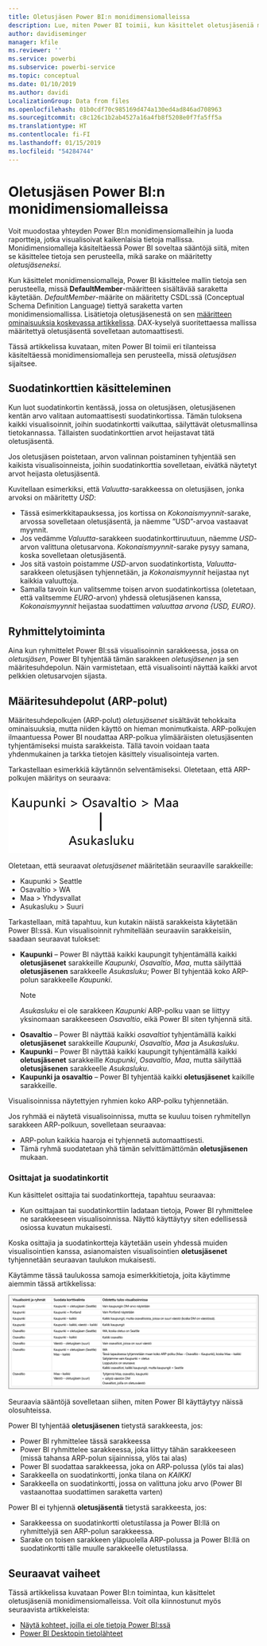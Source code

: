 ```yaml
---
title: Oletusjäsen Power BI:n monidimensiomalleissa
description: Lue, miten Power BI toimii, kun käsittelet oletusjäseniä monidimensiomalleissa
author: davidiseminger
manager: kfile
ms.reviewer: ''
ms.service: powerbi
ms.subservice: powerbi-service
ms.topic: conceptual
ms.date: 01/10/2019
ms.author: davidi
LocalizationGroup: Data from files
ms.openlocfilehash: 01b0cdf70c985169d474a130ed4ad846ad708963
ms.sourcegitcommit: c8c126c1b2ab4527a16a4fb8f5208e0f7fa5ff5a
ms.translationtype: HT
ms.contentlocale: fi-FI
ms.lasthandoff: 01/15/2019
ms.locfileid: "54284744"
---
```

# <a name="default-member-in-multidimensional-models-in-power-bi"></a>Oletusjäsen Power BI:n monidimensiomalleissa

Voit muodostaa yhteyden Power BI:n monidimensiomalleihin ja luoda raportteja, jotka visualisoivat kaikenlaisia tietoja mallissa. Monidimensiomalleja käsiteltäessä Power BI soveltaa sääntöjä siitä, miten se käsittelee tietoja sen perusteella, mikä sarake on määritetty *oletusjäseneksi*. 

Kun käsittelet monidimensiomalleja, Power BI käsittelee mallin tietoja sen perusteella, missä **DefaultMember**-määritteen sisältävää saraketta käytetään. *DefaultMember*-määrite on määritetty CSDL:ssä (Conceptual Schema Definition Language) tiettyä saraketta varten monidimensiomallissa. Lisätietoja oletusjäsenestä on sen [määritteen ominaisuuksia koskevassa artikkelissa](https://docs.microsoft.com/sql/analysis-services/multidimensional-models/attribute-properties-define-a-default-member?view=sql-server-2017). DAX-kyselyä suoritettaessa mallissa määritettyä oletusjäsentä sovelletaan automaattisesti.

Tässä artikkelissa kuvataan, miten Power BI toimii eri tilanteissa käsiteltäessä monidimensiomalleja sen perusteella, missä *oletusjäsen* sijaitsee. 

## <a name="working-with-filter-cards"></a>Suodatinkorttien käsitteleminen

Kun luot suodatinkortin kentässä, jossa on oletusjäsen, oletusjäsenen kentän arvo valitaan automaattisesti suodatinkortissa. Tämän tuloksena kaikki visualisoinnit, joihin suodatinkortti vaikuttaa, säilyttävät oletusmallinsa tietokannassa. Tällaisten suodatinkorttien arvot heijastavat tätä oletusjäsentä.

Jos oletusjäsen poistetaan, arvon valinnan poistaminen tyhjentää sen kaikista visualisoinneista, joihin suodatinkorttia sovelletaan, eivätkä näytetyt arvot heijasta oletusjäsentä.

Kuvitellaan esimerkiksi, että *Valuutta*-sarakkeessa on oletusjäsen, jonka arvoksi on määritetty *USD*:

* Tässä esimerkkitapauksessa, jos kortissa on *Kokonaismyynnit*-sarake, arvossa sovelletaan oletusjäsentä, ja näemme ”USD”-arvoa vastaavat myynnit.
* Jos vedämme *Valuutta*-sarakkeen suodatinkorttiruutuun, näemme *USD*-arvon valittuna oletusarvona. *Kokonaismyynnit*-sarake pysyy samana, koska sovelletaan oletusjäsentä.
* Jos sitä vastoin poistamme *USD*-arvon suodatinkortista, *Valuutta*-sarakkeen oletusjäsen tyhjennetään, ja *Kokonaismyynnit* heijastaa nyt kaikkia valuuttoja.
* Samalla tavoin kun valitsemme toisen arvon suodatinkortissa (oletetaan, että valitsemme *EURO*-arvon) yhdessä oletusjäsenen kanssa, *Kokonaismyynnit* heijastaa suodattimen *valuuttaa arvona {USD, EURO}*.

## <a name="grouping-behavior"></a>Ryhmittelytoiminta

Aina kun ryhmittelet Power BI:ssä visualisoinnin sarakkeessa, jossa on *oletusjäsen*, Power BI tyhjentää tämän sarakkeen *oletusjäsenen* ja sen määritesuhdepolun. Näin varmistetaan, että visualisointi näyttää kaikki arvot pelkkien oletusarvojen sijasta.

## <a name="attribute-relationship-paths-arps"></a>Määritesuhdepolut (ARP-polut)

Määritesuhdepolkujen (ARP-polut) *oletusjäsenet* sisältävät tehokkaita ominaisuuksia, mutta niiden käyttö on hieman monimutkaista. ARP-polkujen ilmaantuessa Power BI noudattaa ARP-polkua ylimääräisten oletusjäsenten tyhjentämiseksi muista sarakkeista. Tällä tavoin voidaan taata yhdenmukainen ja tarkka tietojen käsittely visualisointeja varten.

Tarkastellaan esimerkkiä käytännön selventämiseksi. Oletetaan, että ARP-polkujen määritys on seuraava:

![ARP-polut monidimensiomallissa](media/desktop-default-member-multidimensional-models/default-members_01.png)

Oletetaan, että seuraavat *oletusjäsenet* määritetään seuraaville sarakkeille:

* Kaupunki > Seattle
* Osavaltio > WA
* Maa > Yhdysvallat
* Asukasluku > Suuri

Tarkastellaan, mitä tapahtuu, kun kutakin näistä sarakkeista käytetään Power BI:ssä. Kun visualisoinnit ryhmitellään seuraaviin sarakkeisiin, saadaan seuraavat tulokset:

* **Kaupunki** – Power BI näyttää kaikki kaupungit tyhjentämällä kaikki **oletusjäsenet** sarakkeille *Kaupunki*, *Osavaltio*, *Maa*, mutta säilyttää **oletusjäsenen** sarakkeelle *Asukasluku*; Power BI tyhjentää koko ARP-polun sarakkeelle *Kaupunki*.
    > [!NOTE]
    > *Asukasluku* ei ole sarakkeen *Kaupunki* ARP-polku vaan se liittyy yksinomaan sarakkeeseen *Osavaltio*, eikä Power BI siten tyhjennä sitä.
* **Osavaltio** – Power BI näyttää kaikki *osavaltiot* tyhjentämällä kaikki **oletusjäsenet** sarakkeille *Kaupunki*, *Osavaltio*, *Maa* ja *Asukasluku*.
* **Kaupunki** – Power BI näyttää kaikki kaupungit tyhjentämällä kaikki **oletusjäsenet** sarakkeille *Kaupunki*, *Osavaltio*, *Maa*, mutta säilyttää **oletusjäsenen** sarakkeelle *Asukasluku*.
* **Kaupunki ja osavaltio** – Power BI tyhjentää kaikki **oletusjäsenet** kaikille sarakkeille.

Visualisoinnissa näytettyjen ryhmien koko ARP-polku tyhjennetään. 

Jos ryhmää ei näytetä visualisoinnissa, mutta se kuuluu toisen ryhmitellyn sarakkeen ARP-polkuun, sovelletaan seuraavaa:

* ARP-polun kaikkia haaroja ei tyhjennetä automaattisesti.
* Tämä ryhmä suodatetaan yhä tämän selvittämättömän **oletusjäsenen** mukaan.

### <a name="slicers-and-filter-cards"></a>Osittajat ja suodatinkortit

Kun käsittelet osittajia tai suodatinkortteja, tapahtuu seuraavaa:

* Kun osittajaan tai suodatinkorttiin ladataan tietoja, Power BI ryhmittelee ne sarakkeeseen visualisoinnissa. Näyttö käyttäytyy siten edellisessä osiossa kuvatun mukaisesti.

Koska osittajia ja suodatinkortteja käytetään usein yhdessä muiden visualisointien kanssa, asianomaisten visualisointien **oletusjäsenet** tyhjennetään seuraavan taulukon mukaisesti. 

Käytämme tässä taulukossa samoja esimerkkitietoja, joita käytimme aiemmin tässä artikkelissa:

![Käyttäytyminen tai Power BI:n oletusjäsenen tyhjentäminen ohittajien ja suodatinkorttien kanssa](media/desktop-default-member-multidimensional-models/default-members_02.png)

Seuraavia sääntöjä sovelletaan siihen, miten Power BI käyttäytyy näissä olosuhteissa.

Power BI tyhjentää **oletusjäsenen** tietystä sarakkeesta, jos:

* Power BI ryhmittelee tässä sarakkeessa
* Power BI ryhmittelee sarakkeessa, joka liittyy tähän sarakkeeseen (missä tahansa ARP-polun sijainnissa, ylös tai alas)
* Power BI suodattaa sarakkeessa, joka on ARP-polussa (ylös tai alas)
* Sarakkeella on suodatinkortti, jonka tilana on *KAIKKI*
* Sarakkeella on suodatinkortti, jossa on valittuna joku arvo (Power BI vastaanottaa suodattimen saraketta varten)

Power BI ei tyhjennä **oletusjäsentä** tietystä sarakkeesta, jos:

* Sarakkeessa on suodatinkortti oletustilassa ja Power BI:llä on ryhmittelyjä sen ARP-polun sarakkeessa.
* Sarake on toisen sarakkeen yläpuolella ARP-polussa ja Power BI:llä on suodatinkortti tälle muulle sarakkeelle oletustilassa.


## <a name="next-steps"></a>Seuraavat vaiheet

Tässä artikkelissa kuvataan Power BI:n toimintaa, kun käsittelet oletusjäseniä monidimensiomalleissa. Voit olla kiinnostunut myös seuraavista artikkeleista: 

* [Näytä kohteet, joilla ei ole tietoja Power BI:ssä](desktop-show-items-no-data.md)
* [Power BI Desktopin tietolähteet](desktop-data-sources.md)
